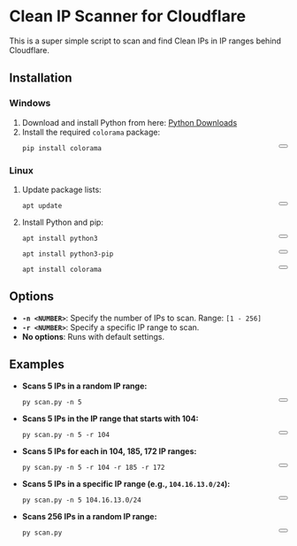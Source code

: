 # Clean IP Scanner for Cloudflare

This is a super simple script to scan and find Clean IPs in IP ranges behind Cloudflare.

## Installation

### Windows

1. Download and install Python from here: [Python Downloads](https://www.python.org/downloads/)
2. Install the required `colorama` package:
        <div style="position: relative;">
          <button onclick="copyToClipboard('code1')" style="position: absolute; right: 0; top: 0;"></button>
          <pre id="code1"><code>pip install colorama</code></pre>
        </div>

### Linux

1. Update package lists:
        <div style="position: relative;">
          <button onclick="copyToClipboard('code2')" style="position: absolute; right: 0; top: 0;"></button>
          <pre id="code2"><code>apt update</code></pre>
        </div>
2. Install Python and pip:
    <div style="position: relative;">
          <button onclick="copyToClipboard('code3')" style="position: absolute; right: 0; top: 0;"></button>
          <pre id="code3"><code>apt install python3</code></pre>
    </div>
    <div style="position: relative;">
          <button onclick="copyToClipboard('code4')" style="position: absolute; right: 0; top: 0;"></button>
          <pre id="code4"><code>apt install python3-pip</code></pre>
    </div>
    <div style="position: relative;">
          <button onclick="copyToClipboard('code5')" style="position: absolute; right: 0; top: 0;"></button>
          <pre id="code5"><code>apt install colorama</code></pre>
    </div>
    

## Options

- **`-n <NUMBER>`**: Specify the number of IPs to scan. Range: `[1 - 256]`
- **`-r <NUMBER>`**: Specify a specific IP range to scan.
- **No options**: Runs with default settings.

## Examples

- **Scans 5 IPs in a random IP range:**
       <div style="position: relative;">
          <button onclick="copyToClipboard('code7')" style="position: absolute; right: 0; top: 0;"></button>
          <pre id="code7"><code>py scan.py -n 5</code></pre>
        </div>
  
  
- **Scans 5 IPs in the IP range that starts with 104:**
         <div style="position: relative;">
          <button onclick="copyToClipboard('code8')" style="position: absolute; right: 0; top: 0;"></button>
          <pre id="code8"><code>py scan.py -n 5 -r 104</code></pre>
        </div>
  
- **Scans 5 IPs for each in 104, 185, 172 IP ranges:**
  <div style="position: relative;">
          <button onclick="copyToClipboard('code9')" style="position: absolute; right: 0; top: 0;"></button>
          <pre id="code9"><code>py scan.py -n 5 -r 104 -r 185 -r 172</code></pre>
        </div>
  
- **Scans 5 IPs in a specific IP range (e.g., `104.16.13.0/24`):**
  <div style="position: relative;">
          <button onclick="copyToClipboard('code9')" style="position: absolute; right: 0; top: 0;"></button>
          <pre id="code9"><code>py scan.py -n 5 104.16.13.0/24</code></pre>
</div>
  
- **Scans 256 IPs in a random IP range:**
  <div style="position: relative;">
          <button onclick="copyToClipboard('code10')" style="position: absolute; right: 0; top: 0;"></button>
          <pre id="code10"><code>py scan.py</code></pre>
</div>

